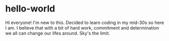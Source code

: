 # hello-world

Hi everyone!
I'm new to this. Decided to learn coding in my mid-30s so here I am.
I believe that with a bit of hard work, commitment and determination we all can change our lifes around.
Sky's the limit. 
